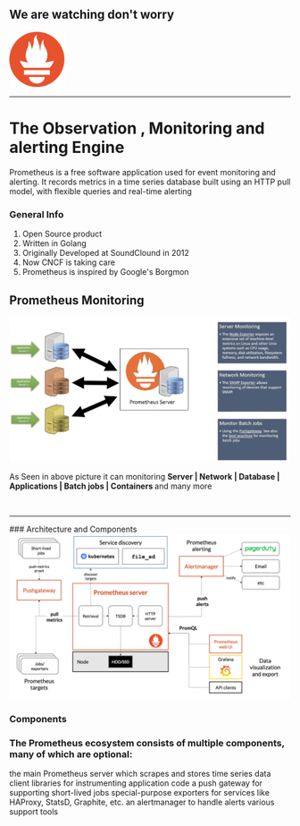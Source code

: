 ## We are watching don't worry  
<img src="images/logo.png" width=100>

---
# The Observation , Monitoring and alerting Engine 
<p> Prometheus is a free software application used for event monitoring and alerting. It records metrics in a time series database built using an HTTP pull model, with flexible queries and real-time alerting 
</p>

### General Info
<ol>
    <li> Open Source product </li>
    <li> Written in Golang  </li>
    <li> Originally Developed at SoundClound in 2012  </li>
    <li> Now CNCF is taking care  </li>
    <li> Prometheus is inspired by Google's Borgmon </li>

</ol>

## Prometheus Monitoring 

<img src="images/info.png">

<p>As Seen in above picture it can monitoring <b> Server | Network | Database | Applications | Batch jobs | Containers  </b>  and many more </p>
<br>
<hr>
### Architecture and Components 

<img src="images/arch.png">

### Components 

### The Prometheus ecosystem consists of multiple components, many of which are optional:

the main Prometheus server which scrapes and stores time series data
client libraries for instrumenting application code
a push gateway for supporting short-lived jobs
special-purpose exporters for services like HAProxy, StatsD, Graphite, etc.
an alertmanager to handle alerts
various support tools


